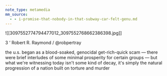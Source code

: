 ```yaml
---
note_type: metamedia
mm_source:
  - - i-promise-that-nobody-in-that-subway-car-felt-genu.md
---
```


![[3097552774794477012_3097552768662386398.jpg]]

3 ‘ Robert R. Raymond
/ @robpertray

the u.s. began as a blood-soaked, genocidal
get-rich-quick scam — there were brief
interludes of some minimal prosperity for
certain groups — but what we're witnessing
today isn't some kind of decay, it's simply the
natural progression of a nation built on torture
and murder

